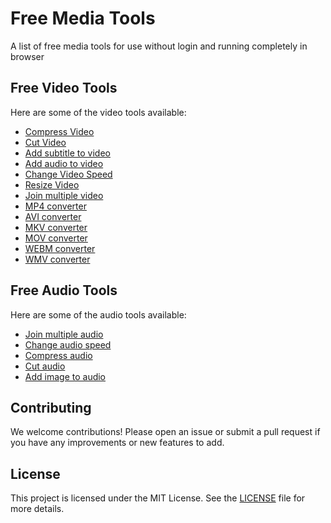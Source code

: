 # Free Media Tools
A list of free media tools for use without login and running completely in browser

## Free Video Tools

Here are some of the video tools available:

- [Compress Video](/compress-video)
- [Cut Video](/cut-video)
- [Add subtitle to video](/add-subtitle-to-video)
- [Add audio to video](/add-audio-to-video)
- [Change Video Speed](/change-video-speed)
- [Resize Video](/resize-video)
- [Join multiple video](/merge-video)
- [MP4 converter](/mp4-converter)
- [AVI converter](/avi-converter)
- [MKV converter](/mkv-converter)
- [MOV converter](/mov-converter)
- [WEBM converter](/webm-converter)
- [WMV converter](/wmv-converter)

## Free Audio Tools

Here are some of the audio tools available:

- [Join multiple audio](/merge-audio)
- [Change audio speed](/change-audio-speed)
- [Compress audio](/compress-audio)
- [Cut audio](/cut-audio)
- [Add image to audio](/add-image-to-audio)


## Contributing

We welcome contributions! Please open an issue or submit a pull request if you have any improvements or new features to add.

## License

This project is licensed under the MIT License. See the [LICENSE](LICENSE) file for more details.
